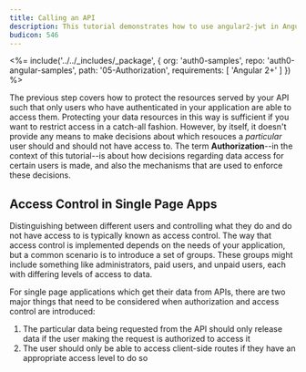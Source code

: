```yaml
---
title: Calling an API
description: This tutorial demonstrates how to use angular2-jwt in Angular 2 applications to make authenticated API calls
budicon: 546
---
```


<%= include('../../_includes/_package', {
  org: 'auth0-samples',
  repo: 'auth0-angular-samples',
  path: '05-Authorization',
  requirements: [
    'Angular 2+'
  ]
}) %>

The previous step covers how to protect the resources served by your API such that only users who have authenticated in your application are able to access them. Protecting your data resources in this way is sufficient if you want to restrict access in a catch-all fashion. However, by itself, it doesn't provide any means to make decisions about which resouces a _particular_ user should and should not have access to. The term **Authorization**--in the context of this tutorial--is about how decisions regarding data access for certain users is made, and also the mechanisms that are used to enforce these decisions.

## Access Control in Single Page Apps

Distinguishing between different users and controlling what they do and do not have access to is typically known as access control. The way that access control is implemented depends on the needs of your application, but a common scenario is to introduce a set of groups. These groups might include something like administrators, paid users, and unpaid users, each with differing levels of access to data.

For single page applications which get their data from APIs, there are two major things that need to be considered when authorization and access control are introduced:

1. The particular data being requested from the API should only release data if the user making the request is authorized to access it
2. The user should only be able to access client-side routes if they have an appropriate access level to do so

